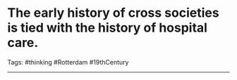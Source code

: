 # The early history of cross societies is tied with the history of hospital care.
Tags: #thinking #Rotterdam #19thCentury

---